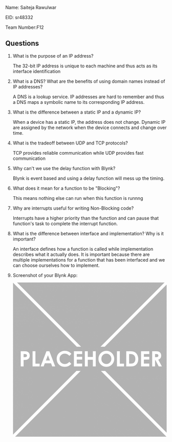 Name: Saiteja Rawulwar

EID: sr48332

Team Number:F12

## Questions

1. What is the purpose of an IP address?

    The 32-bit IP address is unique to each machine and thus acts as its interface identification

2. What is a DNS? What are the benefits of using domain names instead of IP addresses?

    A DNS is a lookup service. IP addresses are hard to remember and thus a DNS maps a symbolic name to its corresponding IP address. 

3. What is the difference between a static IP and a dynamic IP?

    When a device has a static IP, the address does not change. Dynamic IP are assigned by the network when the device connects and change over time. 

4. What is the tradeoff between UDP and TCP protocols?

    TCP provides reliable communication while UDP provides fast communication

5. Why can't we use the delay function with Blynk?

    Blynk is event based and using a delay function will mess up the timing.

6. What does it mean for a function to be "Blocking"?

    This means nothing else can run when this function is runnng

7. Why are interrupts useful for writing Non-Blocking code?

    Interrupts have a higher priority than the function and can pause that function's task to complete the interrupt function.

8. What is the difference between interface and implementation? Why is it important?

   An interface defines how a function is called while implementation describes what it actually does. It is important because there are multiple implementations for a function that has been interfaced and we can choose ourselves how to implement.
9. Screenshot of your Blynk App:

    ![your image here->](img/placeholder.png)
